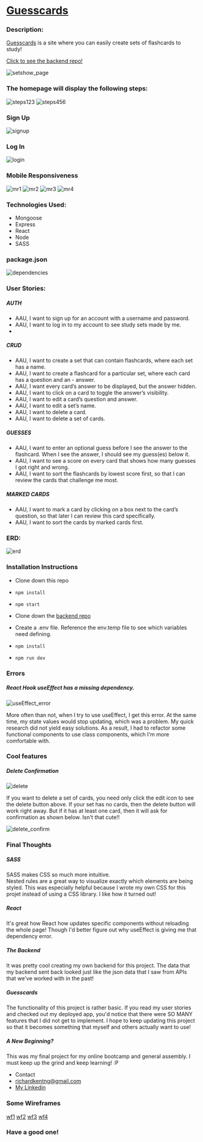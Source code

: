 # [Guesscards](https://guesscards.herokuapp.com/)

### Description:
[Guesscards](https://guesscards.herokuapp.com/) is a site where you can easily create sets of flashcards to study!

[Click to see the backend repo!](https://github.com/richardkentng/guesscards-api/)

![setshow_page](/src/rm_images/setshow_page.png)

### The homepage will display the following steps:
![steps123](/src/rm_images/steps123.png)
![steps456](/src/rm_images/steps456.png)

### Sign Up
![signup](/src/rm_images/signup.png)

### Log In
![login](/src/rm_images/login.png)

### Mobile Responsiveness 
![mr1](/src/rm_images/mr1.png)
![mr2](/src/rm_images/mr2.png)
![mr3](/src/rm_images/mr3.png)
![mr4](/src/rm_images/mr4.png)

### Technologies Used:
- Mongoose
- Express
- React
- Node
- SASS

### package.json
![dependencies](/src/rm_images/dependencies.png)

### User Stories:
##### AUTH
- AAU, I want to sign up for an account with a username and password.
- AAU, I want to log in to my account to see study sets made by me.
-
##### CRUD
- AAU, I want to create a set that can contain flashcards, where each set has a name.
- AAU, I want to create a flashcard for a particular set, where each card has a question and an - answer.
- AAU, I want every card’s answer to be displayed, but the answer hidden.
- AAU, I want to click on a card to toggle the answer’s visibility.
- AAU, I want to edit a card’s question and answer.
- AAU, I want to edit a set’s name.
- AAU, I want to delete a card.
- AAU, I want to delete a set of cards.

##### GUESSES
- AAU, I want to enter an optional guess before I see the answer to the flashcard.  When I see the answer, I should see my guess(es) below it.
- AAU, I want to see a score on every card that shows how many guesses I got right and wrong.
- AAU, I want to sort the flashcards by lowest score first, so that I can review the cards that challenge me most.

##### MARKED CARDS
- AAU, I want to mark a card by clicking on a box next to the card’s question, so that later I can review this card specifically.
- AAU, I want to sort the cards by marked cards first.


### ERD:
![erd](/src/rm_images/erd.png)

### Installation Instructions
- Clone down this repo
- `npm install`
- `npm start`

- Clone down the [backend repo](https://github.com/richardkentng/guesscards-api/)
- Create a .env file. Reference the env.temp file to see which variables need defining.
- `npm install`
- `npm run dev`


### Errors
##### React Hook useEffect has a missing dependency.
![useEffect_error](/src/rm_images/useeffect_error.png)

More often than not, when I try to use useEffect, I get this error.
At the same time, my state values would stop updating, which
was a problem. My quick research did not yield easy solutions. As
a result, I had to refactor some functional components to use class
components, which I'm more comfortable with.


### Cool features
##### Delete Confirmation
![delete](/src/rm_images/delete.png)

If you want to delete a set of cards, you need only click the 
edit icon to see the delete button above.  If your set has no
cards, then the delete button will work right away.  But if it 
has at least one card, then it will ask for confirmation as shown
below.  Isn't that cute!!

![delete_confirm](/src/rm_images/delete_confirm.png)


### Final Thoughts

##### SASS
SASS makes CSS so much more intuitive.  
Nested rules are a great way to visualize exactly which elements are being styled.
This was especially helpful because I wrote my own CSS for this projet instead of 
using a CSS library. I like how it turned out!

##### React
It's great how React how updates specific components without reloading the whole page!
Though I'd better figure out why useEffect is giving me that dependency error.

##### The Backend
It was pretty cool creating my own backend for this project.
The data that my backend sent back looked just like the json data
that I saw from APIs that we've worked with in the past!

##### Guesscards
The functionality of this project is rather basic.  If you read my user stories 
and checked out my deployed app, you'd notice that there were SO MANY features that
I did not get to implement.  I hope to keep updating this project so that it becomes
something that myself and others actually want to use!

##### A New Beginning?
This was my final project for my online bootcamp and general assembly.
I must keep up the grind and keep learning! :P

- Contact
- richardkentng@gmail.com
- [My Linkedin](https://www.linkedin.com/in/richard-kent-ng/)

### Some Wireframes
[wf1](/src/rm_images/wf1.png)
[wf2](/src/rm_images/wf2.png)
[wf3](/src/rm_images/wf3.png)
[wf4](/src/rm_images/wf4.png)

### Have a good one!
